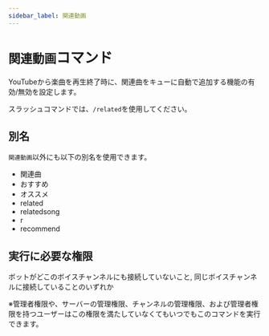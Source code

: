 ```yaml
---
sidebar_label: 関連動画
---
```

# `関連動画`コマンド
YouTubeから楽曲を再生終了時に、関連曲をキューに自動で追加する機能の有効/無効を設定します。

スラッシュコマンドでは、`/related`を使用してください。

## 別名
`関連動画`以外にも以下の別名を使用できます。

- 関連曲
- おすすめ
- オススメ
- related
- relatedsong
- r
- recommend




## 実行に必要な権限
ボットがどこのボイスチャンネルにも接続していないこと, 同じボイスチャンネルに接続していることのいずれか

※管理者権限や、サーバーの管理権限、チャンネルの管理権限、および管理者権限を持つユーザーはこの権限を満たしていなくてもいつでもこのコマンドを実行できます。

